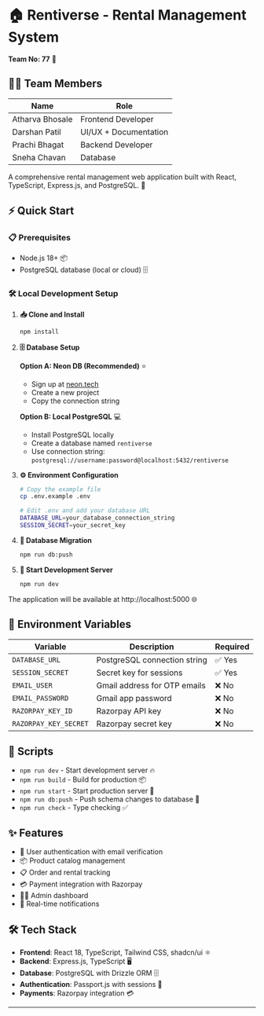 
# 🏠 Rentiverse - Rental Management System

**Team No: 77** 👥

## 👨‍💻 Team Members

| Name            | Role                           |
|-----------------|--------------------------------|
| Atharva Bhosale | Frontend Developer             |
| Darshan Patil   | UI/UX + Documentation |
| Prachi Bhagat   | Backend Developer              |
| Sneha Chavan    | Database              |


A comprehensive rental management web application built with React, TypeScript, Express.js, and PostgreSQL. 🚀

## ⚡ Quick Start

### 📋 Prerequisites
- Node.js 18+ 📦
- PostgreSQL database (local or cloud) 🗄️

### 🛠️ Local Development Setup

1. **📥 Clone and Install**
   ```bash
   npm install
   ```

2. **🗄️ Database Setup**
   
   **Option A: Neon DB (Recommended)** ⭐
   - Sign up at [neon.tech](https://neon.tech)
   - Create a new project
   - Copy the connection string
   
   **Option B: Local PostgreSQL** 💻
   - Install PostgreSQL locally
   - Create a database named `rentiverse`
   - Use connection string: `postgresql://username:password@localhost:5432/rentiverse`

3. **⚙️ Environment Configuration**
   ```bash
   # Copy the example file
   cp .env.example .env
   
   # Edit .env and add your database URL
   DATABASE_URL=your_database_connection_string
   SESSION_SECRET=your_secret_key
   ```

4. **🔄 Database Migration**
   ```bash
   npm run db:push
   ```

5. **🚀 Start Development Server**
   ```bash
   npm run dev
   ```

The application will be available at http://localhost:5000 🌐

## 🔧 Environment Variables

| Variable | Description | Required |
|----------|-------------|----------|
| `DATABASE_URL` | PostgreSQL connection string | ✅ Yes |
| `SESSION_SECRET` | Secret key for sessions | ✅ Yes |
| `EMAIL_USER` | Gmail address for OTP emails | ❌ No |
| `EMAIL_PASSWORD` | Gmail app password | ❌ No |
| `RAZORPAY_KEY_ID` | Razorpay API key | ❌ No |
| `RAZORPAY_KEY_SECRET` | Razorpay secret key | ❌ No |

## 📜 Scripts

- `npm run dev` - Start development server 🔥
- `npm run build` - Build for production 📦
- `npm run start` - Start production server 🚀
- `npm run db:push` - Push schema changes to database 🔄
- `npm run check` - Type checking ✅

## ✨ Features

- 🔐 User authentication with email verification
- 📦 Product catalog management
- 📋 Order and rental tracking
- 💳 Payment integration with Razorpay
- 👨‍💼 Admin dashboard
- 🔔 Real-time notifications

## 🛠️ Tech Stack

- **Frontend**: React 18, TypeScript, Tailwind CSS, shadcn/ui ⚛️
- **Backend**: Express.js, TypeScript 🖥️
- **Database**: PostgreSQL with Drizzle ORM 🗄️
- **Authentication**: Passport.js with sessions 🔐
- **Payments**: Razorpay integration 💳
---

